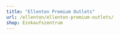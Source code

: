 ```yaml
---
title: "Ellenton Premium Outlets"
url: /ellenton/ellenton-premium-outlets/
shop: Einkaufszentrum
---
```

